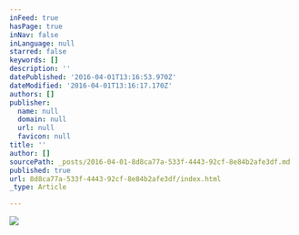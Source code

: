 ```yaml
---
inFeed: true
hasPage: true
inNav: false
inLanguage: null
starred: false
keywords: []
description: ''
datePublished: '2016-04-01T13:16:53.970Z'
dateModified: '2016-04-01T13:16:17.170Z'
authors: []
publisher:
  name: null
  domain: null
  url: null
  favicon: null
title: ''
author: []
sourcePath: _posts/2016-04-01-8d8ca77a-533f-4443-92cf-8e84b2afe3df.md
published: true
url: 8d8ca77a-533f-4443-92cf-8e84b2afe3df/index.html
_type: Article

---
```

![](https://the-grid-user-content.s3-us-west-2.amazonaws.com/1ca23853-25fa-4f7e-8aa7-52a191c00755.jpg)
